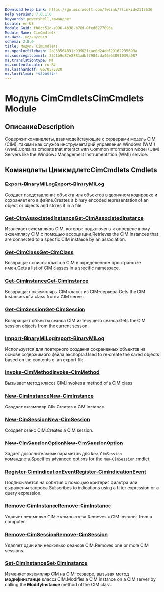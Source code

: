 ```yaml
---
Download Help Link: https://go.microsoft.com/fwlink/?linkid=2113536
Help Version: 7.0.1.0
keywords: powershell,командлет
Locale: en-US
Module Guid: fb6cc51d-c096-4b38-b78d-0fed6277096a
Module Name: CimCmdlets
ms.date: 02/20/2019
schema: 2.0.0
title: Модуль CimCmdlets
ms.openlocfilehash: 2a133564831c93962fcae0d24eb529162235699a
ms.sourcegitcommit: 3571b9e87e8881adbf7984cda46a63891039a987
ms.translationtype: MT
ms.contentlocale: ru-RU
ms.lasthandoff: 06/05/2020
ms.locfileid: "93209414"
---
```

# <span data-ttu-id="ae840-103">Модуль CimCmdlets</span><span class="sxs-lookup"><span data-stu-id="ae840-103">CimCmdlets Module</span></span>

## <span data-ttu-id="ae840-104">Описание</span><span class="sxs-lookup"><span data-stu-id="ae840-104">Description</span></span>

<span data-ttu-id="ae840-105">Содержит командлеты, взаимодействующие с серверами модель CIM (CIM), такими как служба инструментарий управления Windows (WMI) (WMI).</span><span class="sxs-lookup"><span data-stu-id="ae840-105">Contains cmdlets that interact with Common Information Model (CIM) Servers like the Windows Management Instrumentation (WMI) service.</span></span>

## <span data-ttu-id="ae840-106">Командлеты Цимкмдлетс</span><span class="sxs-lookup"><span data-stu-id="ae840-106">CimCmdlets Cmdlets</span></span>

### [<span data-ttu-id="ae840-107">Export-BinaryMiLog</span><span class="sxs-lookup"><span data-stu-id="ae840-107">Export-BinaryMiLog</span></span>](Export-BinaryMiLog.md)
<span data-ttu-id="ae840-108">Создает представление объекта или объектов в двоичном кодировке и сохраняет его в файле.</span><span class="sxs-lookup"><span data-stu-id="ae840-108">Creates a binary encoded representation of an object or objects and stores it in a file.</span></span>

### [<span data-ttu-id="ae840-109">Get-CimAssociatedInstance</span><span class="sxs-lookup"><span data-stu-id="ae840-109">Get-CimAssociatedInstance</span></span>](Get-CimAssociatedInstance.md)
<span data-ttu-id="ae840-110">Извлекает экземпляры CIM, которые подключены к определенному экземпляру CIM с помощью ассоциации.</span><span class="sxs-lookup"><span data-stu-id="ae840-110">Retrieves the CIM instances that are connected to a specific CIM instance by an association.</span></span>

### [<span data-ttu-id="ae840-111">Get-CimClass</span><span class="sxs-lookup"><span data-stu-id="ae840-111">Get-CimClass</span></span>](Get-CimClass.md)
<span data-ttu-id="ae840-112">Возвращает список классов CIM в определенном пространстве имен.</span><span class="sxs-lookup"><span data-stu-id="ae840-112">Gets a list of CIM classes in a specific namespace.</span></span>

### [<span data-ttu-id="ae840-113">Get-CimInstance</span><span class="sxs-lookup"><span data-stu-id="ae840-113">Get-CimInstance</span></span>](Get-CimInstance.md)
<span data-ttu-id="ae840-114">Возвращает экземпляры CIM класса из CIM-сервера.</span><span class="sxs-lookup"><span data-stu-id="ae840-114">Gets the CIM instances of a class from a CIM server.</span></span>

### [<span data-ttu-id="ae840-115">Get-CimSession</span><span class="sxs-lookup"><span data-stu-id="ae840-115">Get-CimSession</span></span>](Get-CimSession.md)
<span data-ttu-id="ae840-116">Возвращает объекты сеанса CIM из текущего сеанса.</span><span class="sxs-lookup"><span data-stu-id="ae840-116">Gets the CIM session objects from the current session.</span></span>

### [<span data-ttu-id="ae840-117">Import-BinaryMiLog</span><span class="sxs-lookup"><span data-stu-id="ae840-117">Import-BinaryMiLog</span></span>](Import-BinaryMiLog.md)
<span data-ttu-id="ae840-118">Используется для повторного создания сохраненных объектов на основе содержимого файла экспорта.</span><span class="sxs-lookup"><span data-stu-id="ae840-118">Used to re-create the saved objects based on the contents of an export file.</span></span>

### [<span data-ttu-id="ae840-119">Invoke-CimMethod</span><span class="sxs-lookup"><span data-stu-id="ae840-119">Invoke-CimMethod</span></span>](Invoke-CimMethod.md)
<span data-ttu-id="ae840-120">Вызывает метод класса CIM.</span><span class="sxs-lookup"><span data-stu-id="ae840-120">Invokes a method of a CIM class.</span></span>

### [<span data-ttu-id="ae840-121">New-CimInstance</span><span class="sxs-lookup"><span data-stu-id="ae840-121">New-CimInstance</span></span>](New-CimInstance.md)
<span data-ttu-id="ae840-122">Создает экземпляр CIM.</span><span class="sxs-lookup"><span data-stu-id="ae840-122">Creates a CIM instance.</span></span>

### [<span data-ttu-id="ae840-123">New-CimSession</span><span class="sxs-lookup"><span data-stu-id="ae840-123">New-CimSession</span></span>](New-CimSession.md)
<span data-ttu-id="ae840-124">Создает сеанс CIM.</span><span class="sxs-lookup"><span data-stu-id="ae840-124">Creates a CIM session.</span></span>

### [<span data-ttu-id="ae840-125">New-CimSessionOption</span><span class="sxs-lookup"><span data-stu-id="ae840-125">New-CimSessionOption</span></span>](New-CimSessionOption.md)
<span data-ttu-id="ae840-126">Задает дополнительные параметры для `New-CimSession` командлета.</span><span class="sxs-lookup"><span data-stu-id="ae840-126">Specifies advanced options for the `New-CimSession` cmdlet.</span></span>

### [<span data-ttu-id="ae840-127">Register-CimIndicationEvent</span><span class="sxs-lookup"><span data-stu-id="ae840-127">Register-CimIndicationEvent</span></span>](Register-CimIndicationEvent.md)
<span data-ttu-id="ae840-128">Подписывается на события с помощью критерия фильтра или выражения запроса.</span><span class="sxs-lookup"><span data-stu-id="ae840-128">Subscribes to indications using a filter expression or a query expression.</span></span>

### [<span data-ttu-id="ae840-129">Remove-CimInstance</span><span class="sxs-lookup"><span data-stu-id="ae840-129">Remove-CimInstance</span></span>](Remove-CimInstance.md)
<span data-ttu-id="ae840-130">Удаляет экземпляр CIM с компьютера.</span><span class="sxs-lookup"><span data-stu-id="ae840-130">Removes a CIM instance from a computer.</span></span>

### [<span data-ttu-id="ae840-131">Remove-CimSession</span><span class="sxs-lookup"><span data-stu-id="ae840-131">Remove-CimSession</span></span>](Remove-CimSession.md)
<span data-ttu-id="ae840-132">Удаляет один или несколько сеансов CIM.</span><span class="sxs-lookup"><span data-stu-id="ae840-132">Removes one or more CIM sessions.</span></span>

### [<span data-ttu-id="ae840-133">Set-CimInstance</span><span class="sxs-lookup"><span data-stu-id="ae840-133">Set-CimInstance</span></span>](Set-CimInstance.md)
<span data-ttu-id="ae840-134">Изменяет экземпляр CIM на CIM-сервере, вызывая метод **модифинстанце** класса CIM.</span><span class="sxs-lookup"><span data-stu-id="ae840-134">Modifies a CIM instance on a CIM server by calling the **ModifyInstance** method of the CIM class.</span></span>
